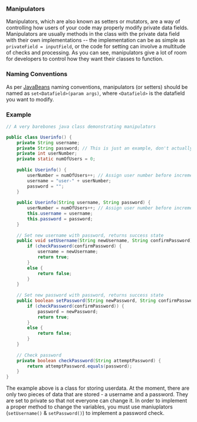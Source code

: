 ### Manipulators
Manipulators, which are also known as setters or mutators, are a way of controlling how users of your code may properly modify private data fields.
Manipulators are usually methods in the class with the private data field with their own implementations -- the implementation can be as simple as `privateField = inputField`, or the code for setting can involve a multitude of checks and processing.
As you can see, manipulators give a lot of room for developers to control how they want their classes to function.

### Naming Conventions
As per [JavaBeans](https://www.oracle.com/java/technologies/javase/javabeans-spec.html) naming conventions, manipulators (or setters) should be named as `set<Datafield>(param args)`, where `<Datafield>` is the datafield you want to modify.

### Example
```java
// A very barebones java class demonstrating manipulators

public class Userinfo() {
    private String username;
    private String password; // This is just an example, don't actually do this due to security reasons
    private int userNumber;
    private static numOfUsers = 0;
    
    public Userinfo() {
        userNumber = numOfUsers++; // Assign user number before incrementing
        username = "user-" + userNumber;
        password = "";
    }
    
    public Userinfo(String username, String password) {
        userNumber = numOfUsers++; // Assign user number before incrementing
        this.username = username;
        this.password = password;
    }
        
    // Set new username with password, returns success state
    public void setUsername(String newUsername, String confirmPassword) {
        if (checkPassword(confirmPassword) {
            username = newUsername;
            return true;
        }
        else {
            return false;
        }
    }
        
    // Set new password with password, returns success state
    public boolean setPassword(String newPassword, String confirmPassword) {
        if (checkPassword(confirmPassword)) {
            password = newPassword;
            return true;
        }
        else {
            return false;
        }
    }
    
    // Check password
    private boolean checkPassword(String attemptPassword) {
        return attemptPassword.equals(password);
    }
}
```
The example above is a class for storing userdata. At the moment, there are only two pieces of data that are stored - a username and a password. They are set to private so that not everyone can change it. In order to implement a proper method to change the variables, you must use maniuplators (`setUsername()` & `setPassword()`) to implement a password check.
